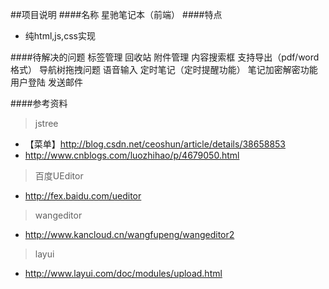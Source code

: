 ##项目说明
####名称
星驰笔记本（前端）
####特点
* 纯html,js,css实现

####待解决的问题
标签管理
回收站
附件管理
内容搜索框
支持导出（pdf/word格式）
导航树拖拽问题
语音输入
定时笔记（定时提醒功能）
笔记加密解密功能
用户登陆
发送邮件


####参考资料
> jstree
* 【菜单】http://blog.csdn.net/ceoshun/article/details/38658853
* http://www.cnblogs.com/luozhihao/p/4679050.html

> 百度UEditor
* http://fex.baidu.com/ueditor

> wangeditor
* http://www.kancloud.cn/wangfupeng/wangeditor2

> layui
* http://www.layui.com/doc/modules/upload.html